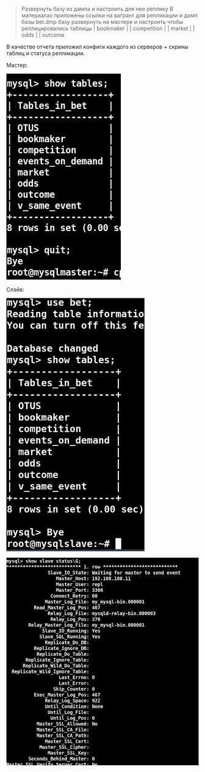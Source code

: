 
>Развернуть базу из дампа и настроить для нее реплику
>В материалах приложены ссылки на вагрант для репликации
>и дамп базы bet.dmp
>базу развернуть на мастере
>и настроить чтобы реплицировались таблицы
>| bookmaker |
>| competition |
>| market |
>| odds |
>| outcome

В качестве отчета приложил конфиги каждого из серверов + скрины таблиц и статуса репликации.

Мастер:

![master_show](https://github.com/armakoz/otus-linux/blob/master/images/master_show.png)

Слэйв:

![slave_show](https://github.com/armakoz/otus-linux/blob/master/images/slave_show.png)

![slave_status](https://github.com/armakoz/otus-linux/blob/master/images/slave_status.png)